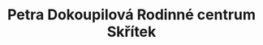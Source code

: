 ---
id: 068c1be6-42c6-492e-a6c3-6363d04ff4ea
title: Petra Dokoupilová Rodinné centrum Skřítek
price: 8
year: 2014
description: Tento kousek pomůže zaběhnutému a oblíbenému centru Skřítek v Odrách pro rodiny s dětmi s hlavním zaměřením na zdravý životní styl, který návštěvníkům zprostředkovává zejména skrze vlastní zkušenosti nebo organizací přednášek. Nadační fond přispěje na nákup cvičebních pomůcek pro děti.
kouskovani: false
locationName: undefined
position:
  lng: 17.8241435350221
  lat: 49.65794787856502
---